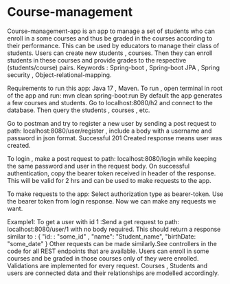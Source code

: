 # Course-management
Course-management-app is an app to manage a set of students who can enroll in a some courses and thus be graded in the courses according to their 
performance. This can be used by educators to manage their class of students. Users can create new students , courses. Then they can enroll students
in these courses and provide grades to the respective (students/course) pairs. 
Keywords : Spring-boot , Spring-boot JPA , Spring security , Object-relational-mapping.

Requirements to run this app: Java 17 , Maven.
To run , open terminal in root of the app and run:  mvn clean spring-boot:run
By default the app generates a few courses and students. 
Go to localhost:8080/h2 and connect to the database. Then query the students , courses , etc. 

Go to postman and try to register a new user by sending a post request to path: localhost:8080/user/register , include a body with a username and 
password in json format. Successful 201 Created response means user was created.  

To login , make a post request to path: localhost:8080/login while keeping the same password and user in the request body. On successful authentication,
copy the bearer token received in header of the response. This will be valid for 2 hrs and can be used to  make requests to the app.

To make requests to the app: Select authorization type as bearer-token. Use the bearer token from login response. Now we can make any requests we want. 

Example1: To get a user with id 1 :Send a get request to path: localhost:8080/user/1 with no body required. This should return a response similar to :
{
"id: : "some_id" ,
"name": "Student_name",
"birthDate: "some_date"
}
Other requests can be made similarly.See controllers in the code for all REST endpoints that are available. Users can enroll in some courses and be graded in those courses only of they were enrolled. Validations are implemented for every request. Courses , Students and users are connected data and their relationships are modelled accordingly.  

